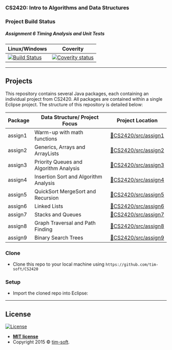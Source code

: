 ### CS2420: Intro to Algorithms and Data Structures

### Project Build Status 
##### Assignment 6 Timing Analysis and Unit Tests
Linux/Windows  | Coverity
------------- | ------------- | 
[![Build Status](https://travis-ci.org/tim-soft/CS2420.svg?branch=master)](https://travis-ci.org/tim-soft/CS2420) | [![Coverity status](https://scan.coverity.com/projects/6620/badge.svg?flat=1)](https://scan.coverity.com/projects/6620)

---

## Projects
 This repository contains several Java packages, each containing an individual project from CS2420. All packages are contained within a single Eclipse project. The structure of this repository is detailed below: 


| Package | Data Structure/ Project Focus   | Project Location  |
| ------------- | ------------- | ------------- |
| assign1 | Warm-up with math functions   | [:link:CS2420/src/assign1](https://github.com/tim-soft/CS2420/tree/master/CS2420/src/assign1) |
| assign2 | Generics, Arrays and ArrayLists        | [:link:CS2420/src/assign2](https://github.com/tim-soft/CS2420/tree/master/CS2420/src/assign2) |
| assign3 | Priority Queues and Algorithm Analysis | [:link:CS2420/src/assign3](https://github.com/tim-soft/CS2420/tree/master/CS2420/src/assign3) |
| assign4 | Insertion Sort and Algorithm Analysis  | [:link:CS2420/src/assign4](https://github.com/tim-soft/CS2420/tree/master/CS2420/src/assign4) |
| assign5 | QuickSort MergeSort and Recursion      | [:link:CS2420/src/assign5](https://github.com/tim-soft/CS2420/tree/master/CS2420/src/assign5) |
| assign6 | Linked Lists                           | [:link:CS2420/src/assign6](https://github.com/tim-soft/CS2420/tree/master/CS2420/src/assign6) | 
| assign7 | Stacks and Queues                      | [:link:CS2420/src/assign7](https://github.com/tim-soft/CS2420/tree/master/CS2420/src/assign7) | 
| assign8 | Graph Traversal and Path Finding       | [:link:CS2420/src/assign8](https://github.com/tim-soft/CS2420/tree/master/CS2420/src/assign8) |
| assign9 | Binary Search Trees                    | [:link:CS2420/src/assign9](https://github.com/tim-soft/CS2420/tree/master/CS2420/src/assign9) |

### Clone

- Clone this repo to your local machine using `https://github.com/tim-soft/CS2420`

### Setup

- Import the cloned repo into Eclipse:

---

## License

[![License](http://img.shields.io/:license-mit-blue.svg?style=flat-square)](http://badges.mit-license.org)

- **[MIT license](http://opensource.org/licenses/mit-license.php)**
- Copyright 2015 © <a href="github.com/tim-soft" target="_blank">tim-soft</a>.
